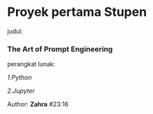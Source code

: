 # Proyek pertama Stupen

judul:
### The Art of Prompt Engineering

perangkat lunak:

*1.Python*

*2.Jupyter*

Author: **Zahra**
#23:16


